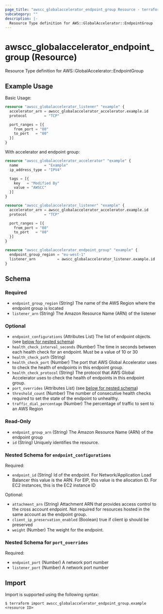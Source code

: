 ```yaml
---
page_title: "awscc_globalaccelerator_endpoint_group Resource - terraform-provider-awscc"
subcategory: ""
description: |-
  Resource Type definition for AWS::GlobalAccelerator::EndpointGroup
---
```


# awscc_globalaccelerator_endpoint_group (Resource)

Resource Type definition for AWS::GlobalAccelerator::EndpointGroup

## Example Usage

Basic Usage:
```terraform
resource "awscc_globalaccelerator_listener" "example" {
  accelerator_arn = awscc_globalaccelerator_accelerator.example.id
  protocol        = "TCP"

  port_ranges = [{
    from_port = "80"
    to_port   = "80"
  }]
}
```

With accelerator and endpoint group:
```terraform
resource "awscc_globalaccelerator_accelerator" "example" {
  name            = "Example"
  ip_address_type = "IPV4"

  tags = [{
    key   = "Modified By"
    value = "AWSCC"
  }]
}

resource "awscc_globalaccelerator_listener" "example" {
  accelerator_arn = awscc_globalaccelerator_accelerator.example.id
  protocol        = "TCP"

  port_ranges = [{
    from_port = "80"
    to_port   = "80"
  }]
}

resource "awscc_globalaccelerator_endpoint_group" "example" {
  endpoint_group_region = "eu-west-1"
  listener_arn          = awscc_globalaccelerator_listener.example.id
}
```

<!-- schema generated by tfplugindocs -->
## Schema

### Required

- `endpoint_group_region` (String) The name of the AWS Region where the endpoint group is located
- `listener_arn` (String) The Amazon Resource Name (ARN) of the listener

### Optional

- `endpoint_configurations` (Attributes List) The list of endpoint objects. (see [below for nested schema](#nestedatt--endpoint_configurations))
- `health_check_interval_seconds` (Number) The time in seconds between each health check for an endpoint. Must be a value of 10 or 30
- `health_check_path` (String)
- `health_check_port` (Number) The port that AWS Global Accelerator uses to check the health of endpoints in this endpoint group.
- `health_check_protocol` (String) The protocol that AWS Global Accelerator uses to check the health of endpoints in this endpoint group.
- `port_overrides` (Attributes List) (see [below for nested schema](#nestedatt--port_overrides))
- `threshold_count` (Number) The number of consecutive health checks required to set the state of the endpoint to unhealthy.
- `traffic_dial_percentage` (Number) The percentage of traffic to sent to an AWS Region

### Read-Only

- `endpoint_group_arn` (String) The Amazon Resource Name (ARN) of the endpoint group
- `id` (String) Uniquely identifies the resource.

<a id="nestedatt--endpoint_configurations"></a>
### Nested Schema for `endpoint_configurations`

Required:

- `endpoint_id` (String) Id of the endpoint. For Network/Application Load Balancer this value is the ARN.  For EIP, this value is the allocation ID.  For EC2 instances, this is the EC2 instance ID

Optional:

- `attachment_arn` (String) Attachment ARN that provides access control to the cross account endpoint. Not required for resources hosted in the same account as the endpoint group.
- `client_ip_preservation_enabled` (Boolean) true if client ip should be preserved
- `weight` (Number) The weight for the endpoint.


<a id="nestedatt--port_overrides"></a>
### Nested Schema for `port_overrides`

Required:

- `endpoint_port` (Number) A network port number
- `listener_port` (Number) A network port number

## Import

Import is supported using the following syntax:

```shell
$ terraform import awscc_globalaccelerator_endpoint_group.example <resource ID>
```